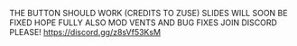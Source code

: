 THE BUTTON SHOULD WORK (CREDITS TO ZUSE) SLIDES WILL SOON BE FIXED HOPE FULLY ALSO MOD VENTS AND BUG FIXES JOIN DISCORD PLEASE! https://discord.gg/z8sVf53KsM
